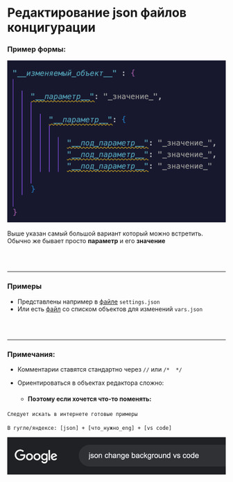 # Редактирование json файлов концигурации 


### Пример формы:

![img_exmpl](/.vscode/img/example.png)

Выше указан самый большой вариант который можно встретить.  
Обычно же бывает просто **параметр** и его **значение**



<br></br>

---

### Примеры
- Представлены например в [файле](/.vscode/settings.json) ``` settings.json ```
- Или есть [файл](/.vscode/vars.json) со списком объектов для изменений ``` vars.json ```


<br></br>

---

### Примечания: 
- Комментарии ставятся стандартно через ```//``` или ``` /*  */ ```


- Ориентироваться в объектах редактора сложно: 
  - #### Поэтому если хочется что-то поменять:
``` 
Следует искать в интернете готовые примеры

В гугле/яндексе: [json] + [что_нужно_eng] + [vs code]
 ```

 ![img_exmpl_srch](/.vscode/img/example_search.png)

